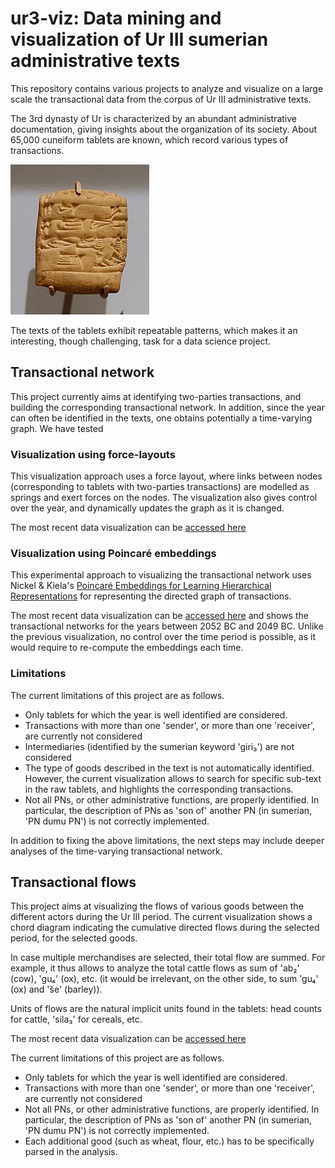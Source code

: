 # ur3-viz: Data mining and visualization of Ur III sumerian administrative texts

This repository contains various projects to analyze and visualize on a large scale the transactional data from the corpus of Ur III administrative texts.

The 3rd dynasty of Ur is characterized by an abundant administrative documentation, giving insights about the organization of its society.
About 65,000 cuneiform tablets are known, which record various types of transactions.

![Ur 3 Tablet](ur3_tablet.jpg)

The texts of the tablets exhibit repeatable patterns, which makes it an interesting, though challenging, task for a data science project.

## Transactional network

This project currently aims at identifying two-parties transactions, and building the corresponding transactional network.
In addition, since the year can often be identified in the texts, one obtains potentially a time-varying graph.
We have tested

### Visualization using force-layouts

This visualization approach uses a force layout, where links between nodes (corresponding to tablets with two-parties transactions) are
modelled as springs and exert forces on the nodes.
The visualization also gives control over the year, and dynamically updates the graph as it is changed.

The most recent data visualization can be [accessed here](https://alexpof.github.io/ur3-viz/transactional_network/index.html)

### Visualization using Poincaré embeddings

This experimental approach to visualizing the transactional network uses Nickel & Kiela's
[Poincaré Embeddings for Learning Hierarchical Representations](https://papers.nips.cc/paper/7213-poincare-embeddings-for-learning-hierarchical-representations) for representing the directed graph of transactions.

The most recent data visualization can be [accessed here](https://alexpof.github.io/ur3-viz/transactional_network_poincare/index.html) and shows the transactional networks for the years between 2052 BC and 2049 BC. Unlike the previous visualization, no control over the time period is possible, as it would require to re-compute the embeddings each time.


### Limitations

The current limitations of this project are as follows.

* Only tablets for which the year is well identified are considered.
* Transactions with more than one 'sender', or more than one 'receiver', are currently not considered
* Intermediaries (identified by the sumerian keyword 'giri₃') are not considered
* The type of goods described in the text is not automatically identified.
However, the current visualization allows to search for specific sub-text in the raw tablets, and highlights the corresponding transactions.
* Not all PNs, or other administrative functions, are properly identified. In particular, the description of PNs as 'son of' another PN (in sumerian, 'PN dumu PN') is not correctly implemented.

In addition to fixing the above limitations, the next steps may include deeper analyses of the time-varying transactional network.

## Transactional flows

This project aims at visualizing the flows of various goods between the different actors during the Ur III period.
The current visualization shows a chord diagram indicating the cumulative directed flows during the selected period, for the selected goods.

In case multiple merchandises are selected, their total flow are summed. For example, it thus allows to analyze the total cattle flows as sum of 'ab₂' (cow), 'gu₄' (ox), etc. (it would be irrelevant, on the other side, to sum 'gu₄' (ox) and 'še' (barley)).

Units of flows are the natural implicit units found in the tablets: head counts for cattle, 'sila₃' for cereals, etc.

The most recent data visualization can be [accessed here](https://alexpof.github.io/ur3-viz/transactional_flows/index.html)

The current limitations of this project are as follows.

* Only tablets for which the year is well identified are considered.
* Transactions with more than one 'sender', or more than one 'receiver', are currently not considered
* Not all PNs, or other administrative functions, are properly identified. In particular, the description of PNs as 'son of' another PN (in sumerian, 'PN dumu PN') is not correctly implemented.
* Each additional good (such as wheat, flour, etc.) has to be specifically parsed in the analysis.
